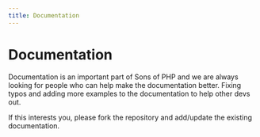 ```yaml
---
title: Documentation
---
```


# Documentation

Documentation is an important part of Sons of PHP and we are always looking for people who can help make the documentation better. Fixing typos and adding more examples to the documentation to help other devs out.

If this interests you, please fork the repository and add/update the existing documentation.
